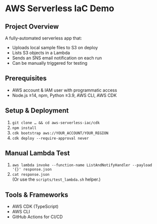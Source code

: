 # AWS Serverless IaC Demo

## Project Overview
A fully‑automated serverless app that:
- Uploads local sample files to S3 on deploy  
- Lists S3 objects in a Lambda  
- Sends an SNS email notification on each run  
- Can be manually triggered for testing

## Prerequisites
- AWS account & IAM user with programmatic access  
- Node.js ≥14, npm, Python ≥3.9, AWS CLI, AWS CDK

## Setup & Deployment
1. `git clone … && cd aws-serverless-iac/cdk`  
2. `npm install`  
3. `cdk bootstrap aws://YOUR_ACCOUNT/YOUR_REGION`  
4. `cdk deploy --require-approval never`

## Manual Lambda Test
1. `aws lambda invoke --function-name ListAndNotifyHandler --payload '{}' response.json`  
2. `cat response.json`  
(Or use the `scripts/test_lambda.sh` helper.)

## Tools & Frameworks
- AWS CDK (TypeScript)  
- AWS CLI  
- GitHub Actions for CI/CD  
